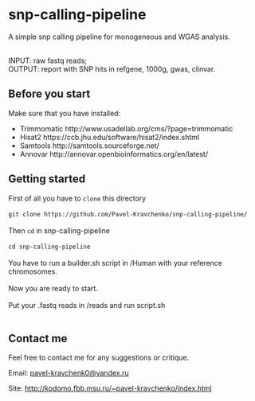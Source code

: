 # snp-calling-pipeline
A simple snp calling pipeline for monogeneous and WGAS analysis. 
</br></br>

INPUT: raw fastq reads;</br>
OUTPUT: report with SNP hits in refgene, 1000g, gwas, clinvar.</br>

## Before you start

Make sure that you have installed:
<ul>
<li>Trimmomatic http://www.usadellab.org/cms/?page=trimmomatic
<li>Hisat2 https://ccb.jhu.edu/software/hisat2/index.shtml
<li>Samtools http://samtools.sourceforge.net/
<li>Annovar http://annovar.openbioinformatics.org/en/latest/
</ul>

## Getting started

First of all you have to ```clone``` this directory</br></br>
```git clone https://github.com/Pavel-Kravchenko/snp-calling-pipeline/```</br></br>
Then ```cd``` in snp-calling-pipeline </br></br>
```cd snp-calling-pipeline```</br></br>
You have to run a builder.sh script in /Human with your reference chromosomes.</br></br>
Now you are ready to start.</br></br>
Put your .fastq reads in /reads and run script.sh</br></br>

## Contact me

Feel free to contact me for any suggestions or critique.

Email: pavel-kravchenk0@yandex.ru 

Site: http://kodomo.fbb.msu.ru/~pavel-kravchenko/index.html 
